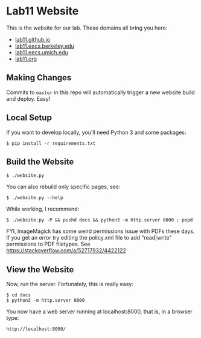 Lab11 Website
=============

This is the website for our lab. These domains all bring you here:
* [lab11.github.io](https://lab11.github.io)
* [lab11.eecs.berkeley.edu](https://lab11.eecs.berkeley.edu)
* [lab11.eecs.umich.edu](https://lab11.eecs.umich.edu)
* [lab11.org](https://lab11.org)

Making Changes
--------------

Commits to `master` in this repo will automatically trigger a new website build
and deploy. Easy!

Local Setup
-----------

If you want to develop locally, you'll need Python 3 and some packages:

    $ pip install -r requirements.txt

Build the Website
-----------------

    $ ./website.py

You can also rebuild only specific pages, see:

    $ ./website.py --help

While working, I recommend:

    $ ./website.py -P && pushd docs && python3 -m http.server 8000 ; popd

FYI, ImageMagick has some weird permissions issue with PDFs these days. If you
get an error try editing the policy.xml file to add "read|write" permissions to
PDF filetypes. See https://stackoverflow.com/a/52717932/4422122

View the Website
----------------

Now, run the server. Fortunately, this is really easy:

    $ cd docs
    $ python3 -m http.server 8000

You now have a web server running at localhost:8000, that is, in a browser type:

    http://localhost:8000/

